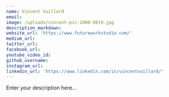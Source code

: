 ```yaml
---
name: Vincent Vuillard
email:
image: /uploads/vincent-pic-2400-9819.jpg
description_markdown:
website_url: 'https://www.futureworkstudio.com/'
medium_url:
twitter_url:
facebook_url:
youtube_video_id:
github_username:
instagram_url:
linkedin_url: 'https://www.linkedin.com/in/vincentvuillard/'
---
```


Enter your description here...
